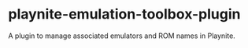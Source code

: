 # playnite-emulation-toolbox-plugin
A plugin to manage associated emulators and ROM names in Playnite.
